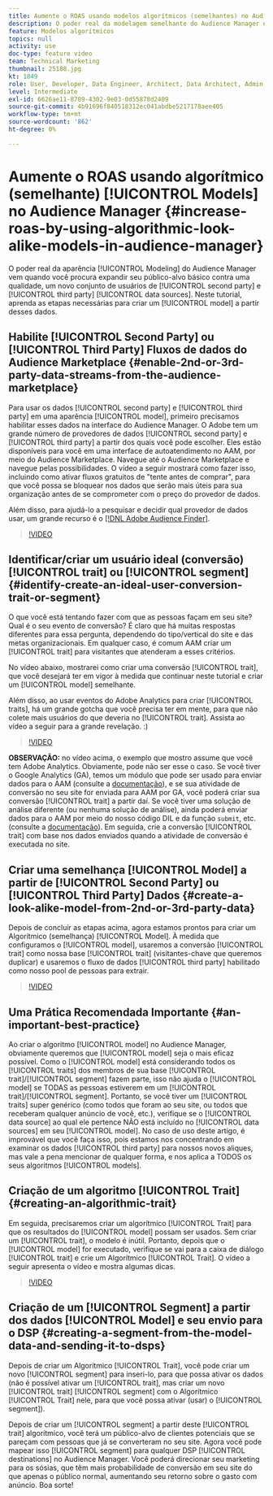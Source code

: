 ```yaml
---
title: Aumente o ROAS usando modelos algorítmicos (semelhantes) no Audience Manager
description: O poder real da modelagem semelhante do Audience Manager é quando você busca expandir seu público-alvo de linha de base em relação a um novo conjunto de usuários de qualidade de fontes de dados de terceiros e fontes de dados de terceiros. Neste tutorial, aprenda as etapas para criar um modelo a partir desses dados.
feature: Modelos algorítmicos
topics: null
activity: use
doc-type: feature video
team: Technical Marketing
thumbnail: 25188.jpg
kt: 1849
role: User, Developer, Data Engineer, Architect, Data Architect, Admin, Leader
level: Intermediate
exl-id: 6626ae11-8709-4302-9e03-0d55878d2409
source-git-commit: 4b91696f840518312ec041abdbe5217178aee405
workflow-type: tm+mt
source-wordcount: '862'
ht-degree: 0%

---
```


# Aumente o ROAS usando algorítmico (semelhante) [!UICONTROL Models] no Audience Manager {#increase-roas-by-using-algorithmic-look-alike-models-in-audience-manager}

O poder real da aparência [!UICONTROL Modeling] do Audience Manager vem quando você procura expandir seu público-alvo básico contra uma qualidade, um novo conjunto de usuários de [!UICONTROL second party] e [!UICONTROL third party] [!UICONTROL data sources]. Neste tutorial, aprenda as etapas necessárias para criar um [!UICONTROL model] a partir desses dados.

## Habilite [!UICONTROL Second Party] ou [!UICONTROL Third Party] Fluxos de dados do Audience Marketplace {#enable-2nd-or-3rd-party-data-streams-from-the-audience-marketplace}

Para usar os dados [!UICONTROL second party] e [!UICONTROL third party] em uma aparência [!UICONTROL model], primeiro precisamos habilitar esses dados na interface do Audience Manager. O Adobe tem um grande número de provedores de dados [!UICONTROL second party] e [!UICONTROL third party] a partir dos quais você pode escolher. Eles estão disponíveis para você em uma interface de autoatendimento no AAM, por meio do Audience Marketplace. Navegue até o Audience Marketplace e navegue pelas possibilidades. O vídeo a seguir mostrará como fazer isso, incluindo como ativar fluxos gratuitos de &quot;tente antes de comprar&quot;, para que você possa se bloquear nos dados que serão mais úteis para sua organização antes de se comprometer com o preço do provedor de dados.

Além disso, para ajudá-lo a pesquisar e decidir qual provedor de dados usar, um grande recurso é o [[!DNL Adobe Audience Finder]](https://www.adobe-audience-finder.com/).

>[!VIDEO](https://video.tv.adobe.com/v/25188/?quality=12)

## Identificar/criar um usuário ideal (conversão) [!UICONTROL trait] ou [!UICONTROL segment] {#identify-create-an-ideal-user-conversion-trait-or-segment}

O que você está tentando fazer com que as pessoas façam em seu site? Qual é o seu evento de conversão? É claro que há muitas respostas diferentes para essa pergunta, dependendo do tipo/vertical do site e das metas organizacionais. Em qualquer caso, é comum AAM criar um [!UICONTROL trait] para visitantes que atenderam a esses critérios.

No vídeo abaixo, mostrarei como criar uma conversão [!UICONTROL trait], que você desejará ter em vigor à medida que continuar neste tutorial e criar um [!UICONTROL model] semelhante.

Além disso, ao usar eventos do Adobe Analytics para criar [!UICONTROL traits], há um grande gotcha que você precisa ter em mente, para que não colete mais usuários do que deveria no [!UICONTROL trait]. Assista ao vídeo a seguir para a grande revelação. :)

>[!VIDEO](https://video.tv.adobe.com/v/23431/?quality=12)

**OBSERVAÇÃO:** no vídeo acima, o exemplo que mostro assume que você tem Adobe Analytics. Obviamente, pode não ser esse o caso. Se você tiver o Google Analytics (GA), temos um módulo que pode ser usado para enviar dados para o AAM (consulte a [documentação](https://marketing.adobe.com/resources/help/en_US/aam/dil-google-universal-analytics.html)), e se sua atividade de conversão no seu site for enviada para AAM por GA, você poderá criar sua conversão [!UICONTROL trait] a partir daí. Se você tiver uma solução de análise diferente (ou nenhuma solução de análise), ainda poderá enviar dados para o AAM por meio do nosso código DIL e da função `submit`, etc. (consulte a [documentação](https://marketing.adobe.com/resources/help/en_US/aam/c_dil.html)). Em seguida, crie a conversão [!UICONTROL trait] com base nos dados enviados quando a atividade de conversão é executada no site.

## Criar uma semelhança [!UICONTROL Model] a partir de [!UICONTROL Second Party] ou [!UICONTROL Third Party] Dados {#create-a-look-alike-model-from-2nd-or-3rd-party-data}

Depois de concluir as etapas acima, agora estamos prontos para criar um Algorítmico (semelhança) [!UICONTROL Model]. À medida que configuramos o [!UICONTROL model], usaremos a conversão [!UICONTROL trait] como nossa base [!UICONTROL trait] (visitantes-chave que queremos duplicar) e usaremos o fluxo de dados [!UICONTROL third party] habilitado como nosso pool de pessoas para extrair.

>[!VIDEO](https://video.tv.adobe.com/v/25190/?quality-12)

## Uma Prática Recomendada Importante {#an-important-best-practice}

Ao criar o algoritmo [!UICONTROL model] no Audience Manager, obviamente queremos que [!UICONTROL model] seja o mais eficaz possível. Como o [!UICONTROL model] está considerando todos os [!UICONTROL traits] dos membros de sua base [!UICONTROL trait]/[!UICONTROL segment] fazem parte, isso não ajuda o [!UICONTROL model] se TODAS as pessoas estiverem em um [!UICONTROL trait]/[!UICONTROL segment]. Portanto, se você tiver um [!UICONTROL traits] super genérico (como todos que foram ao seu site, ou todos que receberam qualquer anúncio de você, etc.), verifique se o [!UICONTROL data source] ao qual ele pertence NÃO está incluído no [!UICONTROL data sources] em seu [!UICONTROL model]. No caso de uso deste artigo, é improvável que você faça isso, pois estamos nos concentrando em examinar os dados [!UICONTROL third party] para nossos novos aliques, mas vale a pena mencionar de qualquer forma, e nos aplica a TODOS os seus algoritmos [!UICONTROL models].

## Criação de um algoritmo [!UICONTROL Trait] {#creating-an-algorithmic-trait}

Em seguida, precisaremos criar um algorítmico [!UICONTROL Trait] para que os resultados do [!UICONTROL model] possam ser usados. Sem criar um [!UICONTROL trait], o modelo é inútil. Portanto, depois que o [!UICONTROL model] for executado, verifique se vai para a caixa de diálogo [!UICONTROL trait] e crie um Algorítmico [!UICONTROL Trait]. O vídeo a seguir apresenta o vídeo e mostra algumas dicas.

>[!VIDEO](https://video.tv.adobe.com/v/25191/?quality=12)

## Criação de um [!UICONTROL Segment] a partir dos dados [!UICONTROL Model] e seu envio para o DSP {#creating-a-segment-from-the-model-data-and-sending-it-to-dsps}

Depois de criar um Algorítmico [!UICONTROL Trait], você pode criar um novo [!UICONTROL segment] para inseri-lo, para que possa ativar os dados (não é possível ativar um [!UICONTROL trait], mas criar um novo [!UICONTROL trait] [!UICONTROL segment] com o Algorítmico [!UICONTROL Trait] nele, para que você possa ativar (usar) o [!UICONTROL segment]).

Depois de criar um [!UICONTROL segment] a partir deste [!UICONTROL trait] algorítmico, você terá um público-alvo de clientes potenciais que se pareçam com pessoas que já se converteram no seu site. Agora você pode mapear isso [!UICONTROL segment] para qualquer DSP [!UICONTROL destinations] no Audience Manager. Você poderá direcionar seu marketing para os sósias, que têm mais probabilidade de conversão em seu site do que apenas o público normal, aumentando seu retorno sobre o gasto com anúncio. Boa sorte!

